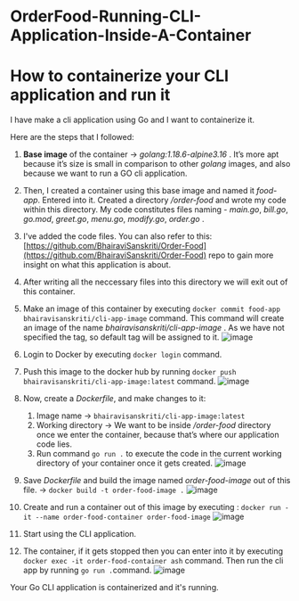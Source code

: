# OrderFood-Running-CLI-Application-Inside-A-Container
# How to containerize your CLI application and run it

I have make a cli application using Go and I want to containerize it. 

Here are the steps that I followed:

1. **Base image** of the container →  *golang:1.18.6-alpine3.16* . It’s more apt because it’s size is small in comparison to other *golang* images, and also because we want to run a GO cli application.
2. Then, I created a container using this base image and named it *food-app*. Entered into it. Created a directory */order-food* and wrote my code within this directory. My code constitutes files naming -  *main.go*, *bill.go*, *go.mod*, *greet.go*, *menu.go*, *modify.go*, *order.go* .
  
3. I've added the code files. You can also refer to this:[https://github.com/BhairaviSanskriti/Order-Food](https://github.com/BhairaviSanskriti/Order-Food) repo to gain more insight on what this application is about.
4. After writing all the neccessary files into this directory we will exit out of this container.
5. Make an image of this container by executing `docker commit food-app bhairavisanskriti/cli-app-image` command. This command will create an image of the name *bhairavisanskriti/cli-app-image* . As we have not specified the tag, so default tag will be assigned to it.
  ![image](https://user-images.githubusercontent.com/106534693/189168171-de36464e-56f6-44b0-adc0-c0337660067d.png)
6. Login to Docker by executing `docker login` command.
7. Push this image to the docker hub by running `docker push bhairavisanskriti/cli-app-image:latest` command.
  ![image](https://user-images.githubusercontent.com/106534693/189168361-d2161bfb-2d3c-443c-a2b5-948b349fb195.png)
8. Now, create a *Dockerfile*, and make changes to it:
    1. Image name → `bhairavisanskriti/cli-app-image:latest` 
    2. Working directory → We want to be inside */order-food*  directory once we enter the container, because that’s where our application code lies.
    3. Run command `go run .` to execute the code in the current working directory of your container once it gets created.
      ![image](https://user-images.githubusercontent.com/106534693/189168517-18b319d4-d138-4479-9d11-ccf14df72b5f.png)

9. Save *Dockerfile* and build the image named *order-food-image* out of this file. → `docker build -t order-food-image .`
  ![image](https://user-images.githubusercontent.com/106534693/189168656-c62142f4-4e90-4d30-b260-766d4f731fa4.png)
10. Create and run a container out of this image by executing : `docker run -it --name order-food-container order-food-image` 
  ![image](https://user-images.githubusercontent.com/106534693/189168772-3d48d393-4e0a-4df4-8025-93a54ddc401f.png)

11. Start using the CLI application.
12. The container, if it gets stopped then you can enter into it by executing `docker exec -it order-food-container ash` command. Then run the cli app by running `go run .`command.
  ![image](https://user-images.githubusercontent.com/106534693/189168872-cce11db0-4ea0-4bb1-878d-050fa6ecaf27.png)
  
 Your Go CLI application is containerized and it's running.
